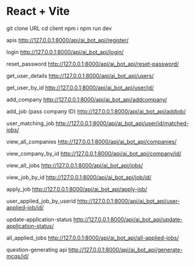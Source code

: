 # React + Vite

git clone URL
cd client
npm i
npm run dev


apis 
http://127.0.0.1:8000/api/ai_bot_api/register/

login
http://127.0.0.1:8000/api/ai_bot_api/login/

reset_password
http://127.0.0.1:8000/api/ai_bot_api/reset-password/

get_user_details
http://127.0.0.1:8000/api/ai_bot_api/users/

get_user_by_id
http://127.0.0.1:8000/api/ai_bot_api/user/id/

add_company
http://127.0.0.1:8000/api/ai_bot_api/addcompany/

add_job (pass company ID)
http://127.0.0.1:8000/api/ai_bot_api/addjob/

user_matching_job
http://127.0.0.1:8000/api/ai_bot_api/user/id/matched-jobs/

view_all_companies
http://127.0.0.1:8000/api/ai_bot_api/companies/

view_company_by_id
http://127.0.0.1:8000/api/ai_bot_api/company/id/

view_all_jobs
http://127.0.0.1:8000/api/ai_bot_api/jobs/

view_job_by_id
http://127.0.0.1:8000/api/ai_bot_api/job/id/

apply_job
http://127.0.0.1:8000/api/ai_bot_api/apply-job/

user_applied_job_by_userid
http://127.0.0.1:8000/api/ai_bot_api/user-applied-job/id/

update-application-status
http://127.0.0.1:8000/api/ai_bot_api/update-application-status/

all_applied_jobs
http://127.0.0.1:8000/api/ai_bot_api/all-applied-jobs/

question-generating api
http://127.0.0.1:8000/api/ai_bot_api/generate-mcqs/id/